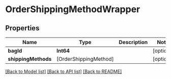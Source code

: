 # OrderShippingMethodWrapper

## Properties
Name | Type | Description | Notes
------------ | ------------- | ------------- | -------------
**bagId** | **Int64** |  | [optional] 
**shippingMethods** | [OrderShippingMethod] |  | [optional] 

[[Back to Model list]](../README.md#documentation-for-models) [[Back to API list]](../README.md#documentation-for-api-endpoints) [[Back to README]](../README.md)


